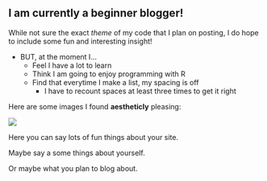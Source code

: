 ## I am currently a beginner blogger!

While not sure the exact *theme* of my code that I plan on posting, I do hope to include some fun and interesting insight!  
* BUT, at the moment I...  
    + Feel I have a lot to learn  
    + Think I am going to enjoy programming with R
    + Find that everytime I make a list, my spacing is off
        + I have to recount spaces at least three times to get it right

Here are some images I found **aestheticly** pleasing:

![](marek-piwnicki-2jXDeCH11l8-unsplash.png)



Here you can say lots of fun things about your site.

Maybe say a some things about yourself.

Or maybe what you plan to blog about.

